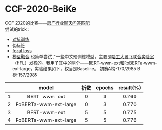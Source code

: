 # CCF-2020-BeiKe
CCF 2020的比赛——[房产行业聊天问答匹配](https://www.datafountain.cn/competitions/474)  
尝试的trick：
- [对抗训练](https://zhuanlan.zhihu.com/p/91269728)
- 伪标签
- [focal loss](https://zhuanlan.zhihu.com/p/49981234)
- [模型融合](https://blog.csdn.net/weixin_39505820/article/details/111393476)
也简单尝试了一些中文预训练模型，主要是[哈工大讯飞联合实验室（HFL）](https://github.com/ymcui/Chinese-BERT-wwm)发布的。我用了其中的两个——BERT-wwm-ext和RoBERTa-wwm-ext-large，实验结果如下，权当是Baseline。
初赛A榜-170/2985 B榜-157/2985

&nbsp;|model|折数|epochs|result(%)
:--:|:--:|:--:|:--:|:--:|
1|BERT-wwm-ext|0|3|0.769
2|RoBERTa-wwm-ext-large|0|3|0.770
3|BERT-wwm-ext|5|5|0.775
4|RoBERTa-wwm-ext-large|5|5|0.776


